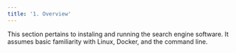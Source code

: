 ```yaml
---
title: '1. Overview'
---
```


This section pertains to instaling and running the search engine software.  It assumes basic familiarity with Linux, Docker, and the command line.